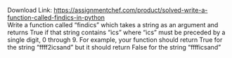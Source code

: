 Download Link: https://assignmentchef.com/product/solved-write-a-function-called-findics-in-python
<br>
Write a function called “findics” which takes a string as an argument and returns True if that string contains “ics” where “ics” must be preceded by a single digit, 0 through 9. For example, your function should return True for the string “ffff2icsand” but it should return False for the string “fffficsand”